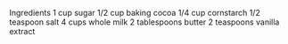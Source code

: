 Ingredients
1 cup sugar
1/2 cup baking cocoa
1/4 cup cornstarch
1/2 teaspoon salt
4 cups whole milk
2 tablespoons butter
2 teaspoons vanilla extract